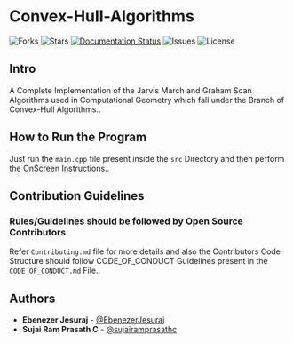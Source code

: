 # Convex-Hull-Algorithms

![Forks](https://img.shields.io/github/forks/Alien-Inc/Convex-Hull-Algorithms)
![Stars](https://img.shields.io/github/stars/Alien-Inc/Convex-Hull-Algorithms)
[![Documentation Status](https://readthedocs.org/projects/convex-hull-algorithms/badge/?version=latest)](https://convex-hull-algorithms.readthedocs.io/en/latest/?badge=latest)
![Issues](https://img.shields.io/github/issues/Alien-Inc/Convex-Hull-Algorithms)
![License](https://img.shields.io/github/license/Alien-Inc/Convex-Hull-Algorithms)

## Intro

A Complete Implementation of the Jarvis March and Graham Scan Algorithms used in Computational Geometry which fall under the Branch of Convex-Hull Algorithms..

## How to Run the Program

Just run the `main.cpp` file present inside the `src` Directory and then perform the OnScreen Instructions..

## Contribution Guidelines

### Rules/Guidelines should be followed by Open Source Contributors

Refer `Contributing.md` file for more details and also the Contributors Code Structure should follow CODE_OF_CONDUCT Guidelines present in the `CODE_OF_CONDUCT.md` File..

## Authors

* **Ebenezer Jesuraj** - [@EbenezerJesuraj](https://github.com/EbenezerJesuraj)
* **Sujai Ram Prasath C** - [@sujairamprasathc](https://github.com/sujairamprasathc)
